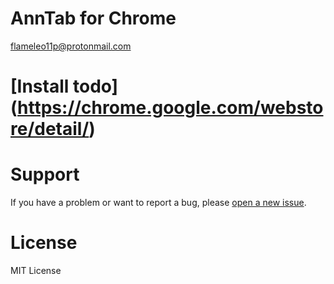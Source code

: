 # AnnTab for Chrome 
flameleo11p@protonmail.com

# [Install todo] (https://chrome.google.com/webstore/detail/) 

# Support
If you have a problem or want to report a bug, please [open a new issue](https://github.com/).

# License
MIT License

